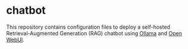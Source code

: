 # chatbot

This repository contains configuration files to deploy a self-hosted Retrieval-Augmented Generation (RAG) chatbot using [Ollama](https://ollama.com/) and [Open WebUI](https://openwebui.com/).
